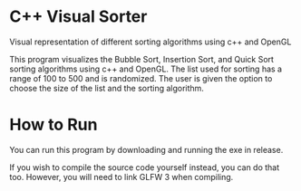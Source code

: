 # C++ Visual Sorter
Visual representation of different sorting algorithms using c++ and OpenGL

This program visualizes the Bubble Sort, Insertion Sort, and Quick Sort sorting algorithms using c++ and OpenGL. The list used for sorting has a range of 100 to 500 and is randomized. The user is given the option to choose the size of the list and the sorting algorithm.

# How to Run
You can run this program by downloading and running the exe in release.

If you wish to compile the source code yourself instead, you can do that too. However, you will need to link GLFW 3 when compiling.
